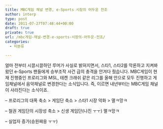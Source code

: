 ```yaml
---
title: MBC게임 채널 변경, e-Sports 시장의 어두운 전조
author: interp
type: post
date: 2011-07-27T07:48:44+00:00
draft: true
private: true
url: /mbc게임-채널-변경-e-sports-시장의-어두운-전조/
categories:
  - 미분류

---
```

얼마 전부터 시끌시끌하던 루머가 사실로 밝혀지면서, 스타1, 스타2를 막론하고 지켜봐왔던 e-Sports 팬들에게 승부조작 사건 급의 충격을 안겨다 줬습니다. MBC게임이 현재 진행중인 프로리그와 MSL, 테켄 크래쉬 같은 리그를 올해 안으로 모두 진행하고 게임채널에서 음악채널로 변경한다는 소식입니다. 즉, 이르면 내년부터는 MBC게임 채널이 사라진다는 소식이죠.

&#8211; 프로리그의 대폭 축소 > 게임단 축소 > 스타1 시장 악화 > 멸ㅋ망ㅋ
  
&#8211; 철권 게임단의 시장성 축소 > 신생 게임단(나진 ㅜㅜ) 멸ㅋ망ㅋ
  
&#8211; 실업자 증가(승원쨔응 ㅜㅜ)&nbsp;
